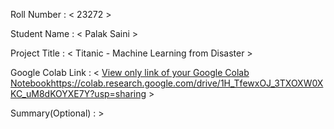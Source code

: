 Roll Number       :   < 23272 >

Student Name      :   < Palak Saini >

Project Title     :   < Titanic - Machine Learning from Disaster >

Google Colab Link :   < [View only link of your Google Colab Notebook](https://colab.research.google.com/drive/1H_TfewxOJ_3TXOXW0XKC_uM8dKOYXE7Y?usp=sharing)https://colab.research.google.com/drive/1H_TfewxOJ_3TXOXW0XKC_uM8dKOYXE7Y?usp=sharing >

Summary(Optional) :   >
